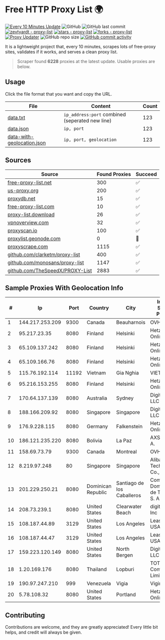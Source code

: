 
# Free HTTP Proxy List 🌍

[![Every 10 Minutes Update](https://github.com/mertguvencli/http-proxy-list/actions/workflows/main.yml/badge.svg?branch=main)](https://github.com/mertguvencli/http-proxy-list/actions/workflows/main.yml)
![GitHub](https://img.shields.io/github/license/mertguvencli/http-proxy-list)
![GitHub last commit](https://img.shields.io/github/last-commit/mertguvencli/http-proxy-list)
[![zevtyardt - proxy-list](https://img.shields.io/static/v1?label=zevtyardt&message=proxy-list&color=blue&logo=github)](https://github.com/zevtyardt/proxy-list "Go to GitHub repo")
[![stars - proxy-list](https://img.shields.io/github/stars/zevtyardt/proxy-list?style=social)](https://github.com/zevtyardt/proxy-list)
[![forks - proxy-list](https://img.shields.io/github/forks/zevtyardt/proxy-list?style=social)](https://github.com/zevtyardt/proxy-list)
[![Proxy Updater](https://github.com/zevtyardt/proxy-list/workflows/Proxy%20Updater/badge.svg)](https://github.com/zevtyardt/proxy-list/actions?query=workflow:"Proxy+Updater")
![GitHub repo size](https://img.shields.io/github/repo-size/zevtyardt/proxy-list)
[![GitHub commit activity](https://img.shields.io/github/commit-activity/m/zevtyardt/proxy-list?logo=commits)](https://github.com/zevtyardt/proxy-list/commits/main)

It is a lightweight project that, every 10 minutes, scrapes lots of free-proxy sites, validates if it works, and serves a clean proxy list.

> Scraper found **6228** proxies at the latest update. Usable proxies are below.

## Usage

Click the file format that you want and copy the URL.

|File|Content|Count|
|----|-------|-----|
|[data.txt](https://raw.githubusercontent.com/mertguvencli/http-proxy-list/main/proxy-list/data.txt)|`ip_address:port` combined (seperated new line)|123|
|[data.json](https://raw.githubusercontent.com/mertguvencli/http-proxy-list/main/proxy-list/data.json)|`ip, port`|123|
|[data-with-geolocation.json](https://raw.githubusercontent.com/mertguvencli/http-proxy-list/main/proxy-list/data-with-geolocation.json)|`ip, port, geolocation`|123|

## Sources

|Source|Found Proxies|Succeed|
|------|-------------|-------|
|[free-proxy-list.net](https://free-proxy-list.net)|300|✅|
|[us-proxy.org](https://www.us-proxy.org)|200|✅|
|[proxydb.net](http://proxydb.net)|15|✅|
|[free-proxy-list.com](https://free-proxy-list.com/?page=&port=&type%5B%5D=http&type%5B%5D=https&up_time=0&search=Search)|10|✅|
|[proxy-list.download](https://www.proxy-list.download/HTTP)|26|✅|
|[vpnoverview.com](https://vpnoverview.com/privacy/anonymous-browsing/free-proxy-servers)|32|✅|
|[proxyscan.io](https://www.proxyscan.io)|100|✅|
|[proxylist.geonode.com](https://proxylist.geonode.com/api/proxy-list?limit=300&page=1&sort_by=lastChecked&sort_type=desc&protocols=http,https)|0|🚫|
|[proxyscrape.com](https://api.proxyscrape.com/v2/?request=displayproxies&protocol=http&timeout=10000&country=all&ssl=all&anonymity=all)|1115|✅|
|[github.com/clarketm/proxy-list](https://raw.githubusercontent.com/clarketm/proxy-list/master/proxy-list-raw.txt)|400|✅|
|[github.com/monosans/proxy-list](https://raw.githubusercontent.com/monosans/proxy-list/main/proxies/http.txt)|1147|✅|
|[github.com/TheSpeedX/PROXY-List](https://raw.githubusercontent.com/TheSpeedX/PROXY-List/master/http.txt)|2883|✅|


## Sample Proxies With Geolocation Info

|#|Ip|Port|Country|City|Internet Service Provider|
|-|--|----|-------|----|-------------------------|
|1|144.217.253.209|9300|Canada|Beauharnois|OVH SAS|
|2|95.217.23.35|8080|Finland|Helsinki|Hetzner Online GmbH|
|3|65.109.137.242|8080|Finland|Helsinki|Hetzner Online GmbH|
|4|65.109.166.76|8080|Finland|Helsinki|Hetzner Online GmbH|
|5|115.76.192.114|11192|Vietnam|Gia Nghia|VIETELGPRS|
|6|95.216.153.255|8080|Finland|Helsinki|Hetzner Online GmbH|
|7|170.64.137.139|8080|Australia|Sydney|DigitalOcean, LLC|
|8|188.166.209.92|8080|Singapore|Singapore|DigitalOcean, LLC|
|9|176.9.228.115|8080|Germany|Falkenstein|Hetzner Online GmbH|
|10|186.121.235.220|8080|Bolivia|La Paz|AXS Bolivia S. A.|
|11|158.69.73.79|9300|Canada|Montreal|OVH SAS|
|12|8.219.97.248|80|Singapore|Singapore|Alibaba (US) Technology Co., Ltd.|
|13|201.229.250.21|8080|Dominican Republic|Santiago de los Caballeros|Compañía Dominicana de Teléfonos S. A.|
|14|208.73.239.1|8080|United States|Clearwater Beach|digitalIPVoice, Inc|
|15|108.187.44.89|3129|United States|Los Angeles|Leaseweb USA, Inc.|
|16|108.187.44.47|3129|United States|Los Angeles|Leaseweb USA, Inc.|
|17|159.223.120.149|8080|United States|North Bergen|DigitalOcean, LLC|
|18|1.20.169.176|8080|Thailand|Lopburi|TOT Public Company Limited|
|19|190.97.247.210|999|Venezuela|Vigia|Viginet C.A|
|20|5.78.108.32|8080|United States|Portland|Hetzner Online GmbH|



## Contributing

Contributions are welcome, and they are greatly appreciated! Every
little bit helps, and credit will always be given.

